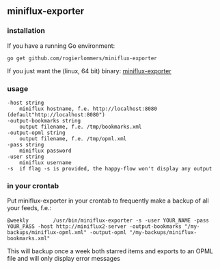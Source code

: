 ## miniflux-exporter

### installation

If you have a running Go environment:

```
go get github.com/rogierlommers/miniflux-exporter
```

If you just want the (linux, 64 bit) binary: [miniflux-exporter](https://github.com/rogierlommers/miniflux-exporter/releases/download/4/miniflux-exporter)

### usage
```
-host string
  	miniflux hostname, f.e. http://localhost:8080 (default"http://localhost:8080")
-output-bookmarks string
  	output filename, f.e. /tmp/bookmarks.xml
-output-opml string
  	output filename, f.e. /tmp/opml.xml
-pass string
  	miniflux password
-user string
  	miniflux username
-s	if flag -s is provided, the happy-flow won't display any output
```

### in your crontab
Put miniflux-exporter in your crontab to frequently make a backup of all your feeds, f.e.:

```
@weekly        /usr/bin/miniflux-exporter -s -user YOUR_NAME -pass YOUR_PASS -host http://miniflux2-server -output-bookmarks "/my-backups/miniflux-opml.xml" -output-opml "/my-backups/miniflux-bookmarks.xml"
```

This will backup once a week both starred items and exports to an OPML file and will only display error messages
